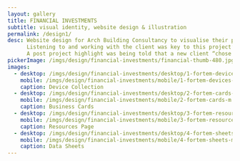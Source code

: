 ```yaml
---
layout: gallery
title: FINANCIAL INVESTMENTS
subtitle: visual identity, website design & illustration
permalink: /design1/
desc: Website design for Arch Building Consultancy to visualise their passion and experience within the historic built environment. The site needed to capture the company’s ethos and passion for conservation, design and quality – it also had to inform customers on the services, knowledge and experience offered.
      Listening to and working with the client was key to this project’s success.
      A post project highlight was being told that a new client “chose to work with Arch BC based on the strength of the design of their website”.
pickerImage: /imgs/design/financial-investments/financial-thumb-480.jpg
images:
  - desktop: /imgs/design/financial-investments/desktop/1-fortem-devices-selection-dt.jpg
    mobile: /imgs/design/financial-investments/mobile/1-fortem-devices-selection-m.jpg
    caption: Device Collection
  - desktop: /imgs/design/financial-investments/desktop/2-fortem-cards-dt.jpg
    mobile: /imgs/design/financial-investments/mobile/2-fortem-cards-m.jpg
    caption: Business Cards
  - desktop: /imgs/design/financial-investments/desktop/3-fortem-resources-page-dt.jpg
    mobile: /imgs/design/financial-investments/mobile/3-fortem-resources-page-m.jpg
    caption: Resources Page
  - desktop: /imgs/design/financial-investments/desktop/4-fortem-sheets-dt.jpg
    mobile: /imgs/design/financial-investments/mobile/4-fortem-sheets-m.jpg
    caption: Data Sheets
---
```

